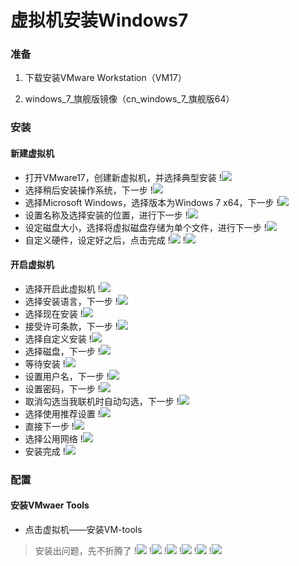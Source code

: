 # 虚拟机安装Windows7

### 准备
1. 下载安装VMware Workstation（VM17）
    
2. windows_7_旗舰版镜像（cn_windows_7_旗舰版64）

### 安装
#### 新建虚拟机
- 打开VMware17，创建新虚拟机，并选择典型安装
!![](../static/annex/Pasted%20image%2020230624203959.png)
- 选择稍后安装操作系统，下一步
!![](../static/annex/Pasted%20image%2020231029144724.png)
- 选择Microsoft Windows，选择版本为Windows 7 x64，下一步
!![](../static/annex/Pasted%20image%2020231029144936.png)
- 设置名称及选择安装的位置，进行下一步
!![](../static/annex/Pasted%20image%2020231029145247.png)
- 设定磁盘大小，选择将虚拟磁盘存储为单个文件，进行下一步
!![](../static/annex/Pasted%20image%2020231029145348.png)
- 自定义硬件，设定好之后，点击完成
!![](../static/annex/Pasted%20image%2020231029145458.png)
!![](../static/annex/Pasted%20image%2020231029145639.png)
#### 开启虚拟机
- 选择开启此虚拟机
!![](../static/annex/Pasted%20image%2020231029145953.png)
- 选择安装语言，下一步
!![](../static/annex/Pasted%20image%2020231029150118.png)
- 选择现在安装
!![](../static/annex/Pasted%20image%2020231029150157.png)
- 接受许可条款，下一步
!![](../static/annex/Pasted%20image%2020231029150313.png)
- 选择自定义安装
!![](../static/annex/Pasted%20image%2020231029150328.png)
- 选择磁盘，下一步
!![](../static/annex/Pasted%20image%2020231029150343.png)
- 等待安装
!![](../static/annex/Pasted%20image%2020231029150410.png)
- 设置用户名，下一步
!![](../static/annex/Pasted%20image%2020231029151108.png)
- 设置密码，下一步
!![](../static/annex/Pasted%20image%2020231029151151.png)
- 取消勾选当我联机时自动勾选，下一步
!![](../static/annex/Pasted%20image%2020231029151320.png)
- 选择使用推荐设置
!![](../static/annex/Pasted%20image%2020231029151444.png)
- 直接下一步
!![](../static/annex/Pasted%20image%2020231029151717.png)
- 选择公用网络
!![](../static/annex/Pasted%20image%2020231029151733.png)
- 安装完成
!![](../static/annex/Pasted%20image%2020231029151943.png)
### 配置
#### 安装VMwaer Tools
- 点击虚拟机——安装VM-tools
> 安装出问题，先不折腾了
!![](../static/annex/Pasted%20image%2020231029152245.png)
!![](../static/annex/Pasted%20image%2020231029152319.png)
!![](../static/annex/Pasted%20image%2020231029152340.png)
!![](../static/annex/Pasted%20image%2020231029152448.png)
!![](../static/annex/Pasted%20image%2020231029152503.png)
!![](../static/annex/Pasted%20image%2020231029152615.png)
